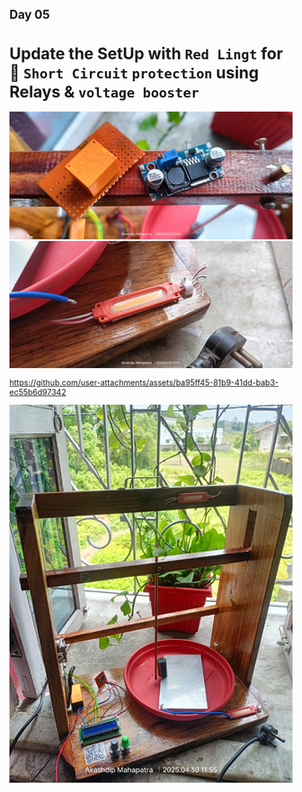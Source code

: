 ## Day 05
# Update the SetUp with `Red Lingt` for 🔴 `Short Circuit` `protection` using Relays & `voltage booster`

<img src="setup/Day 05/Relays & voltage booster.jpg">
<img src="setup/Day 05/Red LED.jpg">

https://github.com/user-attachments/assets/ba95ff45-81b9-41dd-bab3-ec55b6d97342

<img src="setup/Day 05/setup day 5.jpg">
